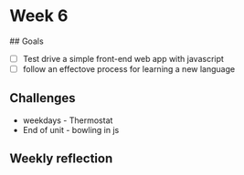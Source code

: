 # Week 6 

## Goals 

* [ ] Test drive a simple front-end web app with javascript 
* [ ] follow an effectove process for learning a new language

## Challenges

* weekdays - Thermostat 
* End of unit - bowling in js

## Weekly reflection

